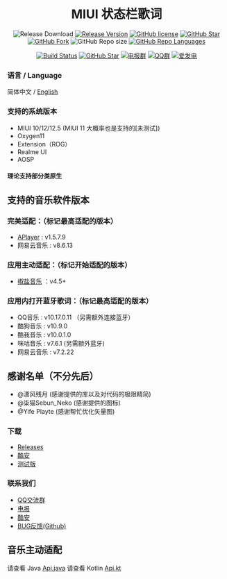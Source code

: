 <h1 align="center">MIUI 状态栏歌词</h1>

<div align="center">

![Release Download](https://img.shields.io/github/downloads/577fkj/MIUIStatusBarLyric/total?style=flat-square)
[![Release Version](https://img.shields.io/github/v/release/577fkj/MIUIStatusBarLyric?style=flat-square)](https://github.com/577fkj/MIUIStatusBarLyric/releases/latest)
[![GitHub license](https://img.shields.io/github/license/577fkj/MIUIStatusBarLyric?style=flat-square)](LICENSE)
[![GitHub Star](https://img.shields.io/github/stars/577fkj/MIUIStatusBarLyric?style=flat-square)](https://github.com/577fkj/MIUIStatusBarLyric/stargazers)
[![GitHub Fork](https://img.shields.io/github/forks/577fkj/MIUIStatusBarLyric?style=flat-square)](https://github.com/577fkj/MIUIStatusBarLyric/network/members)
![GitHub Repo size](https://img.shields.io/github/repo-size/577fkj/MIUIStatusBarLyric?style=flat-square&color=3cb371)
[![GitHub Repo Languages](https://img.shields.io/github/languages/top/577fkj/MIUIStatusBarLyric?style=flat-square)](https://github.com/577fkj/MIUIStatusBarLyric/search?l=java)

[![Build Status](https://img.shields.io/endpoint.svg?url=https%3A%2F%2Factions-badge.atrox.dev%2F577fkj%2FMIUIStatusBarLyric%2Fbadge%3Fref%3Dmain&style=flat)](https://actions-badge.atrox.dev/577fkj/MIUIStatusBarLyric/goto?ref=main)
[![GitHub Star](https://img.shields.io/github/stars/577fkj/MIUIStatusBarLyric.svg?style=social)](https://github.com/577fkj/MIUIStatusBarLyric)
[![电报群](https://img.shields.io/badge/电报群-MIUIStatusBatLyric-blue.svg?style=flat-square&color=12b7f5)](https://t.me/MIUIStatusBatLyric)
[![QQ群](https://img.shields.io/badge/QQ群-884185860-blue.svg?style=flat-square&color=12b7f5)](https://qm.qq.com/cgi-bin/qm/qr?k=ea_MP7zFoZJEdpxDFQcadBdbZmwYXZHh&jump_from=webapi)
[![爱发电](https://img.shields.io/badge/爱发电-@xiao_wine-blue.svg?style=flat-square&color=12b7f5)](https://afdian.net/@xiao_wine)

</div>

### 语言 / Language

简体中文 / [English](README_EN.md)

### 支持的系统版本

- MIUI 10/12/12.5 (MIUI 11 大概率也是支持的[未测试])
- Oxygen11
- Extension（ROG）
- Realme UI
- AOSP
#### 理论支持部分类原生

## 支持的音乐软件版本
### 完美适配：（标记最高适配的版本）
- [APlayer](https://github.com/rRemix/APlayer) : v1.5.7.9
- 网易云音乐 : v8.6.13

### 应用主动适配：（标记开始适配的版本）
- [椒盐音乐](https://github.com/Moriafly/SaltPlayerSource) ：v4.5+

### 应用内打开蓝牙歌词：（标记最高适配的版本）
- QQ音乐 : v10.17.0.11 （另需额外连接蓝牙）
- 酷狗音乐 : v10.9.0
- 酷我音乐 : v10.0.1.0
- 咪咕音乐 : v7.6.1 (另需额外蓝牙)
- 网易云音乐 : v7.2.22

## 感谢名单（不分先后）
- @潇风残月 (感谢提供的库以及对代码的极限精简)
- @柒猫Sebun_Neko (感谢提供的图标)
- @Yife Playte (感谢帮忙优化矢量图)

### 下载

- [Releases](https://github.com/577fkj/MIUIStatusBarLyric/releases)  
- [酷安](https://www.coolapk.com/apk/miui.statusbar.lyric)  
- [测试版](https://github.com/577fkj/MIUIStatusBarLyric/actions/workflows/Android.yml)  

### 联系我们

- [QQ交流群](https://jq.qq.com/?_wv=1027&amp;k=KQeQjgsv)
- [电报](https://t.me/MIUIStatusBatLyric)
- [酷安](https://www.coolapk.com/apk/miui.statusbar.lyric)
- [BUG反馈(Github)](https://github.com/577fkj/MIUIStatusBarLyric/issues/new)

## 音乐主动适配

请查看 Java [Api.java](https://github.com/577fkj/MIUIStatusBarLyric/blob/main/Api/Api.java)
请查看 Kotlin [Api.kt](https://github.com/577fkj/MIUIStatusBarLyric/blob/main/Api/Api.kt)
